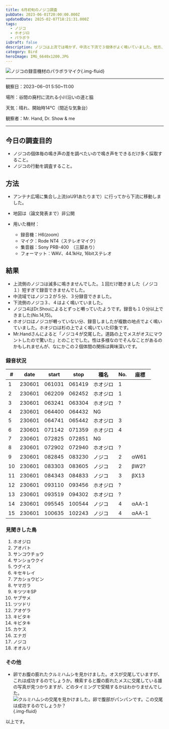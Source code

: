 ```yaml
---
title: 6月初旬のノジコ調査
pubDate: 2023-06-01T20:00:00.000Z
updatedDate: 2025-02-07T18:21:31.000Z
tags:
  - ノジコ
  - ホオジロ
  - パラボラ
isDraft: false
description: ノジコは上流では鳴かず、中流と下流で３個体がよく鳴いていました。他方、ホオジロは色々な場所でよく囀っていたのでこのコントラストが印象的です。
category: Bird
heroImage: IMG_6640x1200.JPG
---
```






![ノジコの録音機材のパラボラマイク](https://object-storage.tyo2.conoha.io/v1/nc_2520d9a1_blog-astro-assets/blog-astro-assets/IMG_6640x1200.JPG){.img-fluid}



---

観察日：2023−06−01 5:50~11:00

場所：谷間の廃村に流れる小川沿いの道と脇

天気：晴れ、開始時14℃（間近な気象台）

観察者：Mr. Hand, Dr. Show  & me

---

## 今日の調査目的

- ノジコの個体毎の鳴き声の差を調べたいので鳴き声をできるだけ多く採取すること。
- ノジコの行動を調査すること。

## 方法

- アンテナ広場に集合し上流(αU91あたりまで）に行ってから下流に移動しました。

- 地図は（論文発表まで）非公開

- 用いた機材：
  - 録音機：H6(zoom）
  - マイク：Rode NT4（ステレオマイク）
  - 集音器：Sony PRB-400　（三脚あり）
  - フォーマット：WAV、44.1kHz, 16bitステレオ

## 結果

- 上流側のノジコは滅多に鳴きませんでした。１回だけ聴きました（ノジコ１）短すぎて録音できませんでした。
- 中流域ではノジコ２が５分、３分録音できました。
- 下流側のノジコ３、４はよく鳴いていました。
- ノジコ4はDr.Shouによるとずっと囀っていたようです。録音も１０分以上できました(No.14,15)。
- ホオジロはノジコが囀っていない分、録音しましたが複数の地点でよく鳴いていました。ホオジロは杉の上でよく鳴いていた印象です。
- Mr.Handさんによると「ノジコ４が交尾した。道路の上でメスがオスにマウントしたので驚いた」とのことでした。性は多様なのでそんなことがあるのかもしれませんが、なにかこの２個体間の関係は興味深いです。

### 録音状況

| #    | date | start | stop | 種名 | No.  | 座標 |
| ---- | ---- | ----- | ---- | ---- | ---- | ---- |
|1|230601|061031|061419|ホオジロ|1||
|2|230601|062209|062452|ホオジロ|1||
|3|230601|063241|063304|ホオジロ|?||
|4|230601|064400|064432|NG|||
|5|230601|064741|065442|ホオジロ|3||
|6|230601|071142|071359|ホオジロ|4||
|7|230601|072825|072851|NG|||
|8|230601|072902|072940|ホオジロ|?||
|9|230601|082845|083230|ノジコ|2|αW61|
|10|230601|083303|083605|ノジコ|2|βW2?|
|11|230601|084343|084833|ノジコ|3|βX13|
|12|230601|093110|093456|ホオジロ|?||
|13|230601|093519|094302|ホオジロ|?||
|14|230601|095545|100544|ノジコ|4|αAA-1|
|15|230601|100635|102243|ノジコ|4|αAA-1|





### 見聞きした鳥

1. ホオジロ
2. アオバト
3. サンコウチョウ
4. サンショウクイ
5. ウグイス
6. キセキレイ
7. アカショウビン
8. ヤマガラ
9. キツツキSP
10. ヤブサメ
11. ツツドリ
12. アオゲラ
13. キビタキ
14. キビタキ
15. カケス
16. エナガ
17. ノジコ
18. オオルリ

### その他

- 卵でお腹の膨れたクルミハムシを見かけました。オスが交尾していますが、これは成功するのでしょうか。検索すると腹の膨れたメスに交尾している雄の写真が見つかりますが、どのタイミングで受精するかはわかりませんでした。
![クルミハムシの交尾を見かけました。卵で腹部がパンパンです。この交尾は成功するのでしょうか？](https://object-storage.tyo2.conoha.io/v1/nc_2520d9a1_blog-astro-assets/blog-astro-assets/IMG_6672x1200.JPG){.img-fluid}



以上です。
